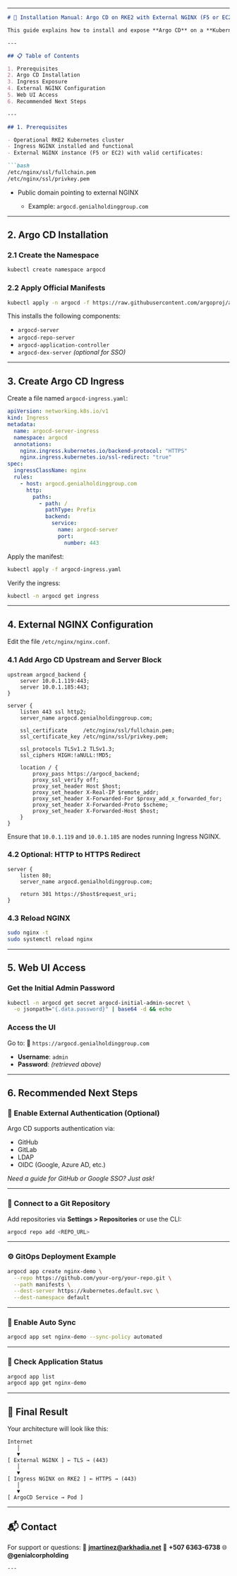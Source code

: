 
---

````md
# 🚀 Installation Manual: Argo CD on RKE2 with External NGINX (F5 or EC2)

This guide explains how to install and expose **Argo CD** on a **Kubernetes RKE2** cluster, using an **external NGINX (F5 or EC2)** instance as a reverse proxy with TLS.

---

## 📋 Table of Contents

1. Prerequisites  
2. Argo CD Installation  
3. Ingress Exposure  
4. External NGINX Configuration  
5. Web UI Access  
6. Recommended Next Steps  

---

## 1. Prerequisites

- Operational RKE2 Kubernetes cluster  
- Ingress NGINX installed and functional  
- External NGINX instance (F5 or EC2) with valid certificates:

```bash
/etc/nginx/ssl/fullchain.pem
/etc/nginx/ssl/privkey.pem
````

* Public domain pointing to external NGINX

  * Example: `argocd.genialholdinggroup.com`

---

## 2. Argo CD Installation

### 2.1 Create the Namespace

```bash
kubectl create namespace argocd
```

### 2.2 Apply Official Manifests

```bash
kubectl apply -n argocd -f https://raw.githubusercontent.com/argoproj/argo-cd/stable/manifests/install.yaml
```

This installs the following components:

* `argocd-server`
* `argocd-repo-server`
* `argocd-application-controller`
* `argocd-dex-server` *(optional for SSO)*

---

## 3. Create Argo CD Ingress

Create a file named `argocd-ingress.yaml`:

```yaml
apiVersion: networking.k8s.io/v1
kind: Ingress
metadata:
  name: argocd-server-ingress
  namespace: argocd
  annotations:
    nginx.ingress.kubernetes.io/backend-protocol: "HTTPS"
    nginx.ingress.kubernetes.io/ssl-redirect: "true"
spec:
  ingressClassName: nginx
  rules:
    - host: argocd.genialholdinggroup.com
      http:
        paths:
          - path: /
            pathType: Prefix
            backend:
              service:
                name: argocd-server
                port:
                  number: 443
```

Apply the manifest:

```bash
kubectl apply -f argocd-ingress.yaml
```

Verify the ingress:

```bash
kubectl -n argocd get ingress
```

---

## 4. External NGINX Configuration

Edit the file `/etc/nginx/nginx.conf`.

### 4.1 Add Argo CD Upstream and Server Block

```nginx
upstream argocd_backend {
    server 10.0.1.119:443;
    server 10.0.1.185:443;
}

server {
    listen 443 ssl http2;
    server_name argocd.genialholdinggroup.com;

    ssl_certificate     /etc/nginx/ssl/fullchain.pem;
    ssl_certificate_key /etc/nginx/ssl/privkey.pem;

    ssl_protocols TLSv1.2 TLSv1.3;
    ssl_ciphers HIGH:!aNULL:!MD5;

    location / {
        proxy_pass https://argocd_backend;
        proxy_ssl_verify off;
        proxy_set_header Host $host;
        proxy_set_header X-Real-IP $remote_addr;
        proxy_set_header X-Forwarded-For $proxy_add_x_forwarded_for;
        proxy_set_header X-Forwarded-Proto $scheme;
        proxy_set_header X-Forwarded-Host $host;
    }
}
```

Ensure that `10.0.1.119` and `10.0.1.185` are nodes running Ingress NGINX.

### 4.2 Optional: HTTP to HTTPS Redirect

```nginx
server {
    listen 80;
    server_name argocd.genialholdinggroup.com;

    return 301 https://$host$request_uri;
}
```

### 4.3 Reload NGINX

```bash
sudo nginx -t
sudo systemctl reload nginx
```

---

## 5. Web UI Access

### Get the Initial Admin Password

```bash
kubectl -n argocd get secret argocd-initial-admin-secret \
  -o jsonpath="{.data.password}" | base64 -d && echo
```

### Access the UI

Go to:
🔗 `https://argocd.genialholdinggroup.com`

* **Username**: `admin`
* **Password**: *(retrieved above)*

---

## 6. Recommended Next Steps

### 🔐 Enable External Authentication (Optional)

Argo CD supports authentication via:

* GitHub
* GitLab
* LDAP
* OIDC (Google, Azure AD, etc.)

*Need a guide for GitHub or Google SSO? Just ask!*

---

### 📁 Connect to a Git Repository

Add repositories via **Settings > Repositories** or use the CLI:

```bash
argocd repo add <REPO_URL>
```

---

### ⚙️ GitOps Deployment Example

```bash
argocd app create nginx-demo \
  --repo https://github.com/your-org/your-repo.git \
  --path manifests \
  --dest-server https://kubernetes.default.svc \
  --dest-namespace default
```

---

### 🔄 Enable Auto Sync

```bash
argocd app set nginx-demo --sync-policy automated
```

---

### 📌 Check Application Status

```bash
argocd app list
argocd app get nginx-demo
```

---

## 🎉 Final Result

Your architecture will look like this:

```
Internet
   │
   ▼
[ External NGINX ] ← TLS → (443)
   │
   ▼
[ Ingress NGINX on RKE2 ] ← HTTPS → (443)
   │
   ▼
[ ArgoCD Service → Pod ]
```

---

## 📬 Contact

For support or questions:
📧 **[jmartinez@arkhadia.net](mailto:jmartinez@arkhadia.net)**
📱 **+507 6363-6738**
🌐 **@genialcorpholding**

```
---

